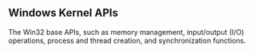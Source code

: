 ## Windows Kernel APIs

The Win32 base APIs, such as memory management, input/output (I/O) operations,
process and thread creation, and synchronization functions.